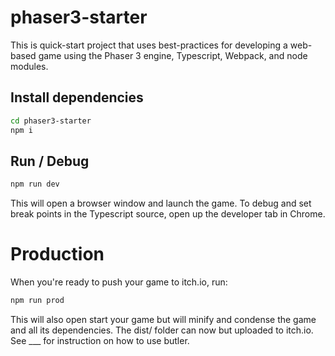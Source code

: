# phaser3-starter
This is quick-start project that uses best-practices for developing a web-based game using the Phaser 3 engine, Typescript, Webpack, and node modules.

## Install dependencies
```bash
cd phaser3-starter
npm i
```

## Run / Debug
```bash
npm run dev
```
This will open a browser window and launch the game. To debug and set break points in the Typescript source, open up the developer tab in Chrome.

# Production
When you're ready to push your game to itch.io, run:
```bash
npm run prod
```
This will also open start your game but will minify and condense the game and all its dependencies. The dist/ folder can now but uploaded to itch.io. See ___ for instruction on how to use butler.
